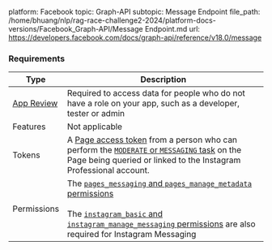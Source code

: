platform: Facebook
topic: Graph-API
subtopic: Message Endpoint
file_path: /home/bhuang/nlp/rag-race-challenge2-2024/platform-docs-versions/Facebook_Graph-API/Message Endpoint.md
url: https://developers.facebook.com/docs/graph-api/reference/v18.0/message

### Requirements

| Type | Description |
| --- | --- |
| [App Review](https://developers.facebook.com/docs/apps/review) | Required to access data for people who do not have a role on your app, such as a developer, tester or admin |
| Features | Not applicable |
| Tokens | A [Page access token](https://developers.facebook.com/docs/facebook-login/access-tokens/#pagetokens) from a person who can perform the [`MODERATE` or `MESSAGING` task](https://developers.facebook.com/docs/pages/overview-1#tasks) on the Page being queried or linked to the Instagram Professional account. |
| Permissions | The [`pages_messaging` and `pages_manage_metadata` permissions](https://developers.facebook.com/docs/permissions/reference)<br><br>The [`instagram_basic` and `instagram_manage_messaging` permissions](https://developers.facebook.com/docs/permissions/reference) are also required for Instagram Messaging |